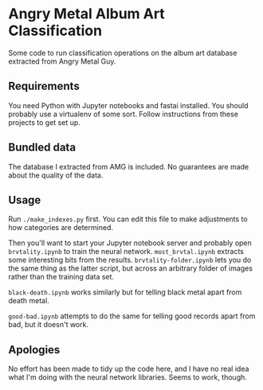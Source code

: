 # Angry Metal Album Art Classification

Some code to run classification operations on the album art database extracted from Angry Metal
Guy.

## Requirements

You need Python with Jupyter notebooks and fastai installed. You should probably use a virtualenv
of some sort. Follow instructions from these projects to get set up.

## Bundled data

The database I extracted from AMG is included. No guarantees are made about the quality of the
data.

## Usage

Run `./make_indexes.py` first. You can edit this file to make adjustments to how categories are
determined.

Then you'll want to start your Jupyter notebook server and probably open `brvtality.ipynb` to
train the neural network. `most_brvtal.ipynb` extracts some interesting bits from the results.
`brvtality-folder.ipynb` lets you do the same thing as the latter script, but across an arbitrary
folder of images rather than the training data set.

`black-death.ipynb` works similarly but for telling black metal apart from death metal.

`good-bad.ipynb` attempts to do the same for telling good records apart from bad, but it doesn't
work.

## Apologies

No effort has been made to tidy up the code here, and I have no real idea what I'm doing with
the neural network libraries. Seems to work, though.
